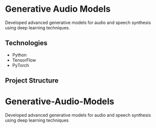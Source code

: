 # Generative Audio Models

Developed advanced generative models for audio and speech synthesis using deep learning techniques.

## Technologies
- Python
- TensorFlow
- PyTorch

## Project Structure
# Generative-Audio-Models
Developed advanced generative models for audio and speech synthesis using deep learning techniques
